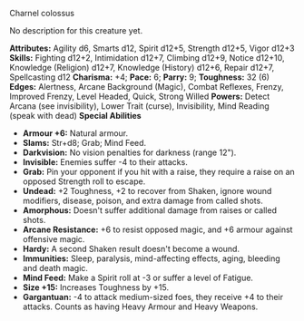 Charnel colossus

No description for this creature yet.

**Attributes:** Agility d6, Smarts d12, Spirit d12+5, Strength d12+5,
Vigor d12+3
**Skills:** Fighting d12+2, Intimidation d12+7, Climbing d12+9, Notice
d12+10, Knowledge (Religion) d12+7, Knowledge (History) d12+6, Repair
d12+7, Spellcasting d12
**Charisma:** +4; **Pace:** 6; **Parry:** 9; **Toughness:** 32 (6)
**Edges:** Alertness, Arcane Background (Magic), Combat Reflexes,
Frenzy, Improved Frenzy, Level Headed, Quick, Strong Willed
**Powers:** Detect Arcana (see invisibility), Lower Trait (curse),
Invisibility, Mind Reading (speak with dead)
**Special Abilities**
- **Armour +6:** Natural armour.
- **Slams:** Str+d8; Grab; Mind Feed.
- **Darkvision:** No vision penalties for darkness (range 12").
- **Invisible:** Enemies suffer -4 to their attacks.
- **Grab:** Pin your opponent if you hit with a raise, they require a
raise on an opposed Strength roll to escape.
- **Undead:** +2 Toughness, +2 to recover from Shaken, ignore wound
modifiers, disease, poison, and extra damage from called shots.
- **Amorphous:** Doesn't suffer additional damage from raises or called
shots.
- **Arcane Resistance:** +6 to resist opposed magic, and +6 armour
against offensive magic.
- **Hardy:** A second Shaken result doesn't become a wound.
- **Immunities:** Sleep, paralysis, mind-affecting effects, aging,
bleeding and death magic.
- **Mind Feed:** Make a Spirit roll at -3 or suffer a level of Fatigue.
- **Size +15:** Increases Toughness by +15.
- **Gargantuan:** -4 to attack medium-sized foes, they receive +4 to
their attacks. Counts as having Heavy Armour and Heavy Weapons.

